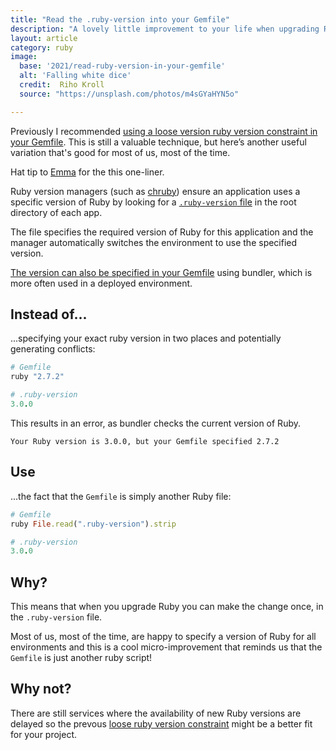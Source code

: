 ```yaml
---
title: "Read the .ruby-version into your Gemfile"
description: "A lovely little improvement to your life when upgrading Ruby"
layout: article
category: ruby
image:
  base: '2021/read-ruby-version-in-your-gemfile'
  alt: 'Falling white dice'
  credit:  Riho Kroll
  source: "https://unsplash.com/photos/m4sGYaHYN5o"

---
```


Previously I recommended [using a loose version ruby version constraint in your Gemfile](/ruby/use-loose-ruby-versioning-in-your-gemfile/). This is still a valuable technique, but here’s another useful variation that's good for most of us, most of the time.

Hat tip to [Emma](https://twitter.com/EmmaBeynon) for the this one-liner.

Ruby version managers (such as [chruby](https://github.com/postmodern/chruby)) ensure an application uses a specific version of Ruby by looking for a [`.ruby-version` file](https://gist.github.com/fnichol/1912050) in the root directory of each app.

The file specifies the required version of Ruby for this application and the manager automatically switches the environment to use the specified version.

[The version can also be specified in your Gemfile](https://bundler.io/gemfile_ruby.html) using bundler, which is more often used in a deployed environment.


## Instead of...

...specifying your exact ruby version in two places and potentially generating conflicts:

```ruby
# Gemfile
ruby "2.7.2"
```

```ruby
# .ruby-version
3.0.0
```

This results in an error, as bundler checks the current version of Ruby.

```
Your Ruby version is 3.0.0, but your Gemfile specified 2.7.2
```

## Use

...the fact that the `Gemfile` is simply another Ruby file:

```ruby
# Gemfile
ruby File.read(".ruby-version").strip
```

```ruby
# .ruby-version
3.0.0
```


## Why?

This means that when you upgrade Ruby you can make the change once, in the `.ruby-version` file.

Most of us, most of the time, are happy to specify a version of Ruby for all environments and this is a cool micro-improvement that reminds us that the `Gemfile` is just another ruby script!


## Why not?

There are still services where the availability of new Ruby versions are delayed so the prevous [loose ruby version constraint](/ruby/use-loose-ruby-versioning-in-your-gemfile/) might be a better fit for your project.
